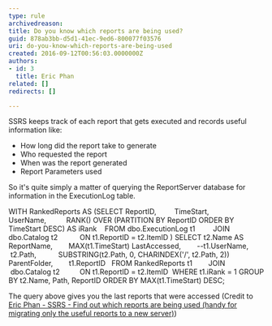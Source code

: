 ```yaml
---
type: rule
archivedreason: 
title: Do you know which reports are being used?
guid: 878ab3bb-d5d1-41ec-9ed6-800077f03576
uri: do-you-know-which-reports-are-being-used
created: 2016-09-12T00:56:03.0000000Z
authors:
- id: 3
  title: Eric Phan
related: []
redirects: []

---
```


SSRS keeps track of each report that gets executed and records useful information like:


* How long did the report take to generate
* Who requested the report
* When was the report generated
* Report Parameters used


So it's quite simply a matter of querying the ReportServer database for information in the ExecutionLog table. 



<!--endintro-->

WITH RankedReports
AS
(SELECT ReportID,
        TimeStart,
        UserName, 
        RANK() OVER (PARTITION BY ReportID ORDER BY TimeStart DESC) AS iRank
   FROM dbo.ExecutionLog t1
        JOIN 
        dbo.Catalog t2
          ON t1.ReportID = t2.ItemID
)
SELECT t2.Name AS ReportName,
       MAX(t1.TimeStart) LastAccessed,
       --t1.UserName,
       t2.Path,	  
       SUBSTRING(t2.Path, 0, CHARINDEX('/', t2.Path, 2)) ParentFolder,
       t1.ReportID
  FROM RankedReports t1
       JOIN 
       dbo.Catalog t2
         ON t1.ReportID = t2.ItemID
 WHERE t1.iRank = 1
GROUP BY t2.Name, Path, ReportID
ORDER BY MAX(t1.TimeStart) DESC;

The query above gives you the last reports that were accessed (Credit to [Eric Phan - SSRS - Find out which reports are being used (handy for migrating only the useful reports to a new server)](http&#58;//ericphan.net/blog/2016/9/12/ssrs-find-out-which-reports-area-being-used-handy-for-migrating-only-the-useful-reports-to-a-new-server))
